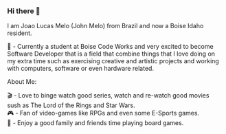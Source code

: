 ### Hi there 👋

I am Joao Lucas Melo (John Melo) from Brazil and now a Boise Idaho resident.

🌱 - Currently a student at Boise Code Works and very excited to become Software Developer that is a field that combine things that I love doing on my extra time such as exercising creative and artistic projects and working with computers, software or even hardware related.


About Me:

🎬 - Love to binge watch good series, watch and re-watch good movies sush as The Lord of the Rings and Star Wars. <br>
🎮 - Fan of video-games like RPGs and even some E-Sports games. <br>
🎲 - Enjoy a good family and friends time playing board games. <br>



